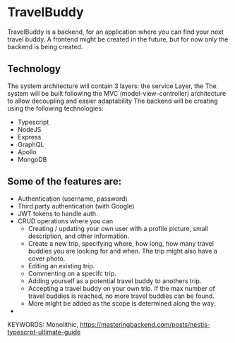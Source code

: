 # TravelBuddy

TravelBuddy is a backend, for an application where you can find your next travel buddy.
A frontend might be created in the future, but for now only the backend is being created.

## Technology

The system architecture will contain 3 layers: the service Layer, the
The system will be built following the MVC (model-view-controller) architecture to allow decoupling and easier adaptability
The backend will be creating using the following technologies:

- Typescript
- NodeJS
- Express
- GraphQL
- Apollo
- MongoDB

## Some of the features are:

- Authentication (username, password)
- Third party authentication (with Google)
- JWT tokens to handle auth.
- CRUD operations where you can
  - Creating / updating your own user with a profile picture, small description, and other information.
  - Create a new trip, specifying where, how long, how many travel buddies you are looking for and when. The trip might also have a cover photo.
  - Editing an existing trip.
  - Commenting on a specifc trip.
  - Adding yourself as a potential travel buddy to anothers trip.
  - Accepting a travel buddy on your own trip. If the max number of travel buddies is reached, no more travel buddies can be found.
  - More might be added as the scope is determined along the way.
-

KEYWORDS:
Monolithic,
https://masteringbackend.com/posts/nestjs-typescrpt-ultimate-guide
